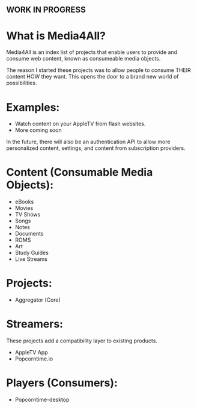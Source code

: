 ## WORK IN PROGRESS

# What is Media4All?
Media4All is an index list of projects that enable users to provide and consume web content, known as consumeable
media objects.

The reason I started these projects was to allow people to consume THEIR content HOW they want.
This opens the door to a brand new world of possibilities.

# Examples:
  * Watch content on your AppleTV from flash websites.
  * More coming soon

In the future, there will also be an authentication API to allow more personalized content, settings, and
content from subscription providers.

# Content (Consumable Media Objects):
* eBooks
* Movies
* TV Shows
* Songs
* Notes
* Documents
* ROMS
* Art
* Study Guides
* Live Streams

# Projects:
* Aggregator (Core)

# Streamers: 
These projects add a compatibility layer to existing products.
* AppleTV App
* Popcorntime.io

# Players (Consumers):
* Popcorntime-desktop
